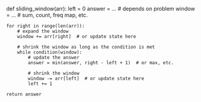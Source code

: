 def sliding_window(arr):
left = 0
answer = … # depends on problem
window = … # sum, count, freq map, etc.

    for right in range(len(arr)):
        # expand the window
        window += arr[right]  # or update state here

        # shrink the window as long as the condition is met
        while condition(window):
            # update the answer
            answer = min(answer, right - left + 1)  # or max, etc.

            # shrink the window
            window -= arr[left]  # or update state here
            left += 1

    return answer
